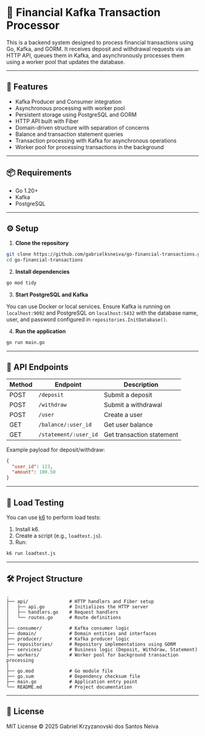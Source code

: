 
# 💸 Financial Kafka Transaction Processor

This is a backend system designed to process financial transactions using Go, Kafka, and GORM. It receives deposit and withdrawal requests via an HTTP API, queues them in Kafka, and asynchronously processes them using a worker pool that updates the database.

---

## 🚀 Features

- Kafka Producer and Consumer integration
- Asynchronous processing with worker pool
- Persistent storage using PostgreSQL and GORM
- HTTP API built with Fiber
- Domain-driven structure with separation of concerns
- Balance and transaction statement queries
- Transaction processing with Kafka for asynchronous operations
- Worker pool for processing transactions in the background

---

## 📦 Requirements

- Go 1.20+
- Kafka
- PostgreSQL

---

## ⚙️ Setup

1. **Clone the repository**

```bash
git clone https://github.com/gabrielksneiva/go-financial-transactions.git
cd go-financial-transactions
```

2. **Install dependencies**

```bash
go mod tidy
```

3. **Start PostgreSQL and Kafka**

You can use Docker or local services. Ensure Kafka is running on `localhost:9092` and PostgreSQL on `localhost:5432` with the database name, user, and password configured in `repositories.InitDatabase()`.

4. **Run the application**

```bash
go run main.go
```

---

## 📘 API Endpoints

| Method | Endpoint               | Description               |
|--------|------------------------|---------------------------|
| POST   | `/deposit`             | Submit a deposit          |
| POST   | `/withdraw`            | Submit a withdrawal       |
| POST   | `/user`                | Create a user             |
| GET    | `/balance/:user_id`    | Get user balance          |
| GET    | `/statement/:user_id`  | Get transaction statement |


Example payload for deposit/withdraw:
```json
{
  "user_id": 123,
  "amount": 100.50
}
```

---

## 🧪 Load Testing

You can use [k6](https://k6.io/) to perform load tests:

1. Install k6.
2. Create a script (e.g., `loadtest.js`).
3. Run:
```bash
k6 run loadtest.js
```

---

## 🛠️ Project Structure

```text
.
├── api/               # HTTP handlers and Fiber setup
│   ├── api.go         # Initializes the HTTP server
│   ├── handlers.go    # Request handlers
│   └── routes.go      # Route definitions
│
├── consumer/          # Kafka consumer logic
├── domain/            # Domain entities and interfaces
├── producer/          # Kafka producer logic
├── repositories/      # Repository implementations using GORM
├── services/          # Business logic (Deposit, Withdraw, Statement)
├── workers/           # Worker pool for background transaction processing
│
├── go.mod             # Go module file
├── go.sum             # Dependency checksum file
├── main.go            # Application entry point
└── README.md          # Project documentation
```

---

## 📄 License

MIT License © 2025 Gabriel Krzyzanovski dos Santos Neiva

